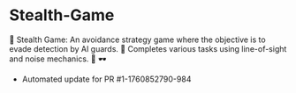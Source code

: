 # Stealth-Game
🔪 Stealth Game: An avoidance strategy game where the objective is to evade detection by AI guards. 👤 Completes various tasks using line-of-sight and noise mechanics. 🤖 🕶️


- Automated update for PR #1-1760852790-984